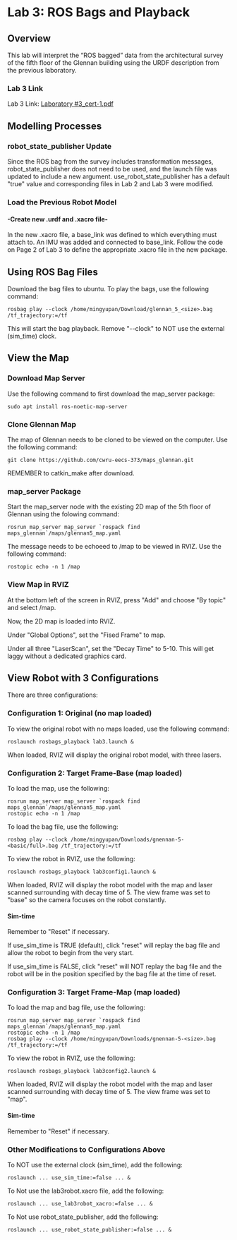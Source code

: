 # Lab 3: ROS Bags and Playback

## Overview

This lab will interpret the “ROS bagged” data from the architectural survey of the fifth floor of the Glennan building using the URDF description from the previous laboratory.

### Lab 3 Link

Lab 3 Link: [Laboratory #3_cert-1.pdf](https://canvas.case.edu/courses/38747/assignments/509272)

## Modelling Processes

### robot_state_publisher Update

Since the ROS bag from the survey includes transformation messages, robot_state_publisher does not need to be used, and the launch file was updated to include a new argument. use_robot_state_publisher has a default "true" value and corresponding files in Lab 2 and Lab 3 were modified.

### Load the Previous Robot Model

#### -Create new .urdf and .xacro file-

In the new .xacro file, a base_link was defined to which everything must attach to. An IMU was added and connected to base_link. Follow the code on Page 2 of Lab 3 to define the appropriate .xacro file in the new package.

## Using ROS Bag Files

Download the bag files to ubuntu. To play the bags, use the following command:

	rosbag play --clock /home/mingyupan/Download/glennan_5_<size>.bag /tf_trajectory:=/tf

This will start the bag playback. Remove "--clock" to NOT use the external (sim_time) clock. 

## View the Map

### Download Map Server

Use the following command to first download the map_server package:

	sudo apt install ros-noetic-map-server

### Clone Glennan Map

The map of Glennan needs to be cloned to be viewed on the computer. Use the following command:

	git clone https://github.com/cwru-eecs-373/maps_glennan.git

REMEMBER to catkin_make after download.

### map_server Package

Start the map_server node with the existing 2D map of the 5th floor of Glennan using the folowing command:

	rosrun map_server map_server `rospack find maps_glennan`/maps/glennan5_map.yaml

The message needs to be echoeed to /map to be viewed in RVIZ. Use the following command:

	rostopic echo -n 1 /map

### View Map in RVIZ

At the bottom left of the screen in RVIZ, press "Add" and choose "By topic" and select /map.

Now, the 2D map is loaded into  RVIZ. 

Under "Global Options", set the "Fised Frame" to map.

Under all three "LaserScan", set the "Decay Time" to 5-10. This will get laggy without a dedicated graphics card.

## View Robot with 3 Configurations

There are three configurations:

### Configuration 1: Original (no map loaded)

To view the original robot with no maps loaded, use the following command:

	roslaunch rosbags_playback lab3.launch &
	
When loaded, RVIZ will display the original robot model, with three lasers.

### Configuration 2: Target Frame-Base (map loaded)

To load the map, use the following:

	rosrun map_server map_server `rospack find maps_glennan`/maps/glennan5_map.yaml
	rostopic echo -n 1 /map

To load the bag file, use the following:

	rosbag play --clock /home/mingyupan/Downloads/gnennan-5-<basic/full>.bag /tf_trajectory:=/tf
	
To view the robot in RVIZ, use the following:

	roslaunch rosbags_playback lab3config1.launch &
	
When loaded, RVIZ will display the robot model with the map and laser scanned surrounding with decay time of 5. The view frame was set to "base" so the camera focuses on the robot constantly. 

#### Sim-time

Remember to "Reset" if necessary. 

If use_sim_time is TRUE (default), click "reset" will replay the bag file and allow the robot to begin from the very start.

If use_sim_time is FALSE, click "reset" will NOT replay the bag file and the robot will be in the position specified by the bag file at the time of reset.

### Configuration 3: Target Frame-Map (map loaded)

To load the map and bag file, use the following:

	rosrun map_server map_server `rospack find maps_glennan`/maps/glennan5_map.yaml
	rostopic echo -n 1 /map
	rosbag play --clock /home/mingyupan/Downloads/gnennan-5-<size>.bag /tf_trajectory:=/tf
	
To view the robot in RVIZ, use the following:

	roslaunch rosbags_playback lab3config2.launch &
	
When loaded, RVIZ will display the robot model with the map and laser scanned surrounding with decay time of 5. The view frame was set to "map". 

#### Sim-time

Remember to "Reset" if necessary. 

### Other Modifications to Configurations Above

To NOT use the external clock (sim_time), add the following:

	roslaunch ... use_sim_time:=false ... &
	
To Not use the lab3robot.xacro file, add the following:

	roslaunch ... use_lab3robot_xacro:=false ... &
	
To Not use robot_state_publisher, add the following:

	roslaunch ... use_robot_state_publisher:=false ... &
